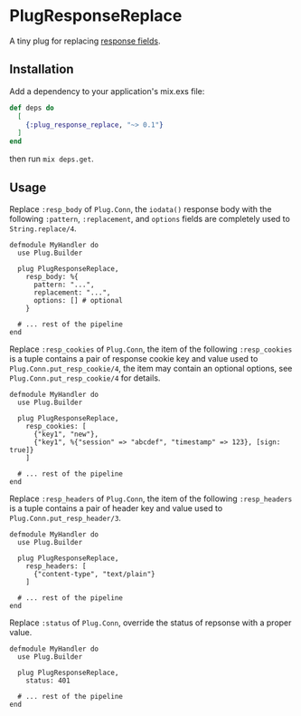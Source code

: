 # PlugResponseReplace

A tiny plug for replacing [response fields](https://hexdocs.pm/plug/Plug.Conn.html#module-response-fields).

## Installation

Add a dependency to your application's mix.exs file:

```elixir
def deps do
  [
    {:plug_response_replace, "~> 0.1"}
  ]
end
```

then run `mix deps.get`.


## Usage

Replace `:resp_body` of `Plug.Conn`, the `iodata()` response body with the following `:pattern`, `:replacement`, and `options`
fields are completely used to `String.replace/4`.

```
defmodule MyHandler do
  use Plug.Builder

  plug PlugResponseReplace, 
    resp_body: %{
      pattern: "...",
      replacement: "...",
      options: [] # optional
    }

  # ... rest of the pipeline
end
```

Replace `:resp_cookies` of `Plug.Conn`, the item of the following `:resp_cookies` is a tuple contains a pair of response cookie key
and value used to `Plug.Conn.put_resp_cookie/4`, the item may contain an optional options, see `Plug.Conn.put_resp_cookie/4` for details.

```
defmodule MyHandler do
  use Plug.Builder

  plug PlugResponseReplace, 
    resp_cookies: [
      {"key1", "new"},
      {"key1", %{"session" => "abcdef", "timestamp" => 123}, [sign: true]}
    ]

  # ... rest of the pipeline
end
```

Replace `:resp_headers` of `Plug.Conn`, the item of the following `:resp_headers` is a tuple contains a pair of header key and value
used to `Plug.Conn.put_resp_header/3`.

```
defmodule MyHandler do
  use Plug.Builder

  plug PlugResponseReplace, 
    resp_headers: [
      {"content-type", "text/plain"}
    ]

  # ... rest of the pipeline
end
```

Replace `:status` of `Plug.Conn`, override the status of repsonse with a proper value.

```
defmodule MyHandler do
  use Plug.Builder

  plug PlugResponseReplace, 
    status: 401

  # ... rest of the pipeline
end
```
